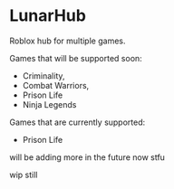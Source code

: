 # LunarHub
Roblox hub for multiple games.

Games that will be supported soon:

- Criminality,
- Combat Warriors,
- Prison Life
- Ninja Legends

Games that are currently supported:
- Prison Life

will be adding more in the future now stfu

wip still
